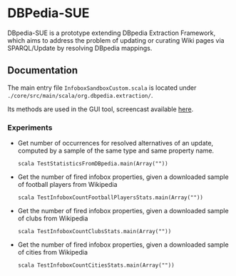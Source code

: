 # DBPedia-SUE

DBpedia-SUE is a prototype extending DBpedia Extraction Framework, which aims to address the problem of updating or curating Wiki pages via SPARQL/Update by resolving DBpedia mappings. 

## Documentation

The main entry file `InfoboxSandboxCustom.scala` is located under `./core/src/main/scala/org.dbpedia.extraction/`.

Its methods are used in the GUI tool, screencast available [here](https://www.dropbox.com/s/xdbxjup8dvisajj/screencast.wmv?dl=0).

### Experiments 

- Get number of occurrences for resolved alternatives of an update, computed by a sample of the same type and same property name.

	`scala TestStatisticsFromDBpedia.main(Array(""))`

- Get the number of fired infobox properties, given a downloaded sample of football players from Wikipedia

	`scala TestInfoboxCountFootballPlayersStats.main(Array(""))`

- Get the number of fired infobox properties, given a downloaded sample of clubs from Wikipedia

	`scala TestInfoboxCountClubsStats.main(Array(""))`

- Get the number of fired infobox properties, given a downloaded sample of cities from Wikipedia

	`scala TestInfoboxCountCitiesStats.main(Array(""))`
